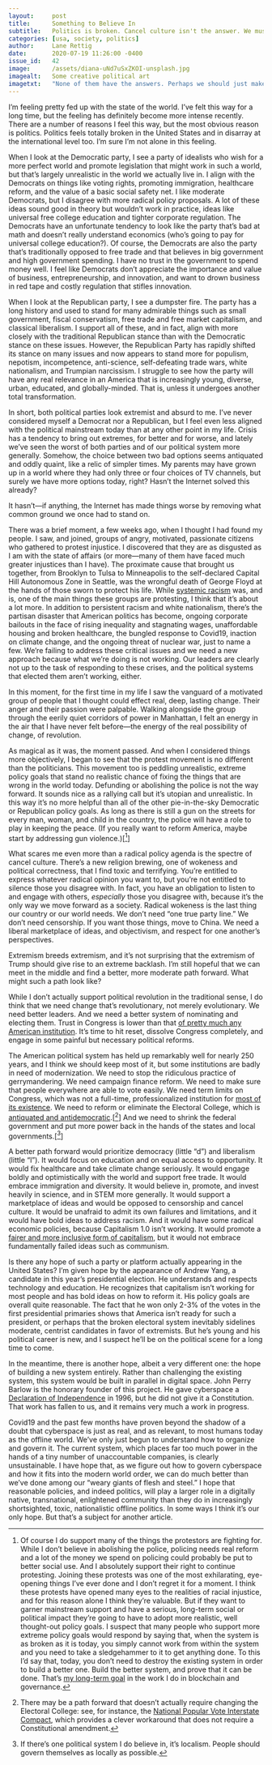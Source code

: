 ```yaml
---
layout:     post
title:      Something to Believe In
subtitle:   Politics is broken. Cancel culture isn't the answer. We must fight extremism with pragmatism.
categories: [usa, society, politics]
author:     Lane Rettig
date:       2020-07-19 11:26:00 -0400
issue_id:   42
image:      /assets/diana-uNd7uSxZKOI-unsplash.jpg
imagealt:   Some creative political art
imagetxt:   "None of them have the answers. Perhaps we should just make SpongeBob our emperor. I doubt things would get any worse. (<span>Photo by <a href='https://unsplash.com/@thisistherealdiana?utm_source=unsplash&amp;utm_medium=referral&amp;utm_content=creditCopyText'>diana</a> on Unsplash</span>)"
---
```

I’m feeling pretty fed up with the state of the world. I’ve felt this way for a long time, but the feeling has definitely become more intense recently. There are a number of reasons I feel this way, but the most obvious reason is politics. Politics feels totally broken in the United States and in disarray at the international level too. I’m sure I’m not alone in this feeling.

When I look at the Democratic party, I see a party of idealists who wish for a more perfect world and promote legislation that might work in such a world, but that’s largely unrealistic in the world we actually live in. I align with the Democrats on things like voting rights, promoting immigration, healthcare reform, and the value of a basic social safety net. I like moderate Democrats, but I disagree with more radical policy proposals. A lot of these ideas sound good in theory but wouldn’t work in practice, ideas like universal free college education and tighter corporate regulation. The Democrats have an unfortunate tendency to look like the party that’s bad at math and doesn’t really understand economics (who’s going to pay for universal college education?). Of course, the Democrats are also the party that’s traditionally opposed to free trade and that believes in big government and high government spending. I have no trust in the government to spend money well. I feel like Democrats don’t appreciate the importance and value of business, entrepreneurship, and innovation, and want to drown business in red tape and costly regulation that stifles innovation.

When I look at the Republican party, I see a dumpster fire. The party has a long history and used to stand for many admirable things such as small government, fiscal conservatism, free trade and free market capitalism, and classical liberalism. I support all of these, and in fact, align with more closely with the traditional Republican stance than with the Democratic stance on these issues. However, the Republican Party has rapidly shifted its stance on many issues and now appears to stand more for populism, nepotism, incompetence, anti-science, self-defeating trade wars, white nationalism, and Trumpian narcissism. I struggle to see how the party will have any real relevance in an America that is increasingly young, diverse, urban, educated, and globally-minded. That is, unless it undergoes another total transformation.

In short, both political parties look extremist and absurd to me. I’ve never considered myself a Democrat nor a Republican, but I feel even less aligned with the political mainstream today than at any other point in my life. Crisis has a tendency to bring out extremes, for better and for worse, and lately we’ve seen the worst of both parties and of our political system more generally. Somehow, the choice between two bad options seems antiquated and oddly quaint, like a relic of simpler times. My parents may have grown up in a world where they had only three or four choices of TV channels, but surely we have more options today, right? Hasn’t the Internet solved this already?

It hasn’t—if anything, the Internet has made things worse by removing what common ground we once had to stand on.

There was a brief moment, a few weeks ago, when I thought I had found my people. I saw, and joined, groups of angry, motivated, passionate citizens who gathered to protest injustice. I discovered that they are as disgusted as I am with the state of affairs (or more—many of them have faced much greater injustices than I have). The proximate cause that brought us together, from Brooklyn to Tulsa to Minneapolis to the self-declared Capital Hill Autonomous Zone in Seattle, was the wrongful death of George Floyd at the hands of those sworn to protect his life. While [systemic racism](/usa/society/racism/2020/07/12/a-few-things-ive-learned-about-racism.html) was, and is, one of the main things these groups are protesting, I think that it’s about a lot more. In addition to persistent racism and white nationalism, there’s the partisan disaster that American politics has become, ongoing corporate bailouts in the face of rising inequality and stagnating wages, unaffordable housing and broken healthcare, the bungled response to Covid19, inaction on climate change, and the ongoing threat of nuclear war, just to name a few. We’re failing to address these critical issues and we need a new approach because what we’re doing is not working. Our leaders are clearly not up to the task of responding to these crises, and the political systems that elected them aren’t working, either.

In this moment, for the first time in my life I saw the vanguard of a motivated group of people that I thought could effect real, deep, lasting change. Their anger and their passion were palpable. Walking alongside the group through the eerily quiet corridors of power in Manhattan, I felt an energy in the air that I have never felt before—the energy of the real possibility of change, of revolution.

As magical as it was, the moment passed. And when I considered things more objectively, I began to see that the protest movement is no different than the politicians. This movement too is peddling unrealistic, extreme policy goals that stand no realistic chance of fixing the things that are wrong in the world today. Defunding or abolishing the police is not the way forward. It sounds nice as a rallying call but it’s utopian and unrealistic. In this way it’s no more helpful than all of the other pie-in-the-sky Democratic or Republican policy goals. As long as there is still a gun on the streets for every man, woman, and child in the country, the police will have a role to play in keeping the peace. (If you really want to reform America, maybe start by addressing gun violence.)[[^1]]

What scares me even more than a radical policy agenda is the spectre of cancel culture. There’s a new religion brewing, one of wokeness and political correctness, that I find toxic and terrifying. You’re entitled to express whatever radical opinion you want to, but you’re not entitled to silence those you disagree with. In fact, you have an obligation to listen to and engage with others, _especially_ those you disagree with, because it’s the only way we move forward as a society. Radical wokeness is the last thing our country or our world needs. We don’t need “one true party line.” We don’t need censorship. If you want those things, move to China. We need a liberal marketplace of ideas, and objectivism, and respect for one another’s perspectives.

Extremism breeds extremism, and it’s not surprising that the extremism of Trump should give rise to an extreme backlash. I’m still hopeful that we can meet in the middle and find a better, more moderate path forward. What might such a path look like?

While I don’t actually support political revolution in the traditional sense, I do think that we need change that’s revolutionary, not merely evolutionary. We need better leaders. And we need a better system of nominating and electing them. Trust in Congress is lower than that [of pretty much any American institution](https://news.gallup.com/poll/1597/confidence-institutions.aspx). It’s time to hit reset, dissolve Congress completely, and engage in some painful but necessary political reforms.

The American political system has held up remarkably well for nearly 250 years, and I think we should keep most of it, but some institutions are badly in need of modernization. We need to stop the ridiculous practice of gerrymandering. We need campaign finance reform. We need to make sure that people everywhere are able to vote easily. We need term limits on Congress, which was not a full-time, professionalized institution for [most of its existence](https://www.npr.org/2010/12/28/132294306/hey-congress-dont-keep-your-day-jobs). We need to reform or eliminate the Electoral College, which is [antiquated and antidemocratic](https://www.nytimes.com/2020/07/06/opinion/supreme-court-electoral-college-faithless.html).[[^2]] And we need to shrink the federal government and put more power back in the hands of the states and local governments.[[^3]]

A better path forward would prioritize democracy (little “d”) and liberalism (little “l”). It would focus on education and on equal access to opportunity. It would fix healthcare and take climate change seriously. It would engage boldly and optimistically with the world and support free trade. It would embrace immigration and diversity. It would believe in, promote, and invest heavily in science, and in STEM more generally. It would support a marketplace of ideas and would be opposed to censorship and cancel culture. It would be unafraid to admit its own failures and limitations, and it would have bold ideas to address racism. And it would have some radical economic policies, because Capitalism 1.0 isn’t working. It would promote a [fairer and more inclusive form of capitalism](https://en.wikipedia.org/wiki/Andrew_Yang_2020_presidential_campaign#%22Human-Centered_Capitalism%22), but it would not embrace fundamentally failed ideas such as communism.

Is there any hope of such a party or platform actually appearing in the United States? I’m given hope by the appearance of Andrew Yang, a candidate in this year’s presidential election. He understands and respects technology and education. He recognizes that capitalism isn’t working for most people and has bold ideas on how to reform it. His policy goals are overall quite reasonable. The fact that he won only 2-3% of the votes in the first presidential primaries shows that America isn’t ready for such a president, or perhaps that the broken electoral system inevitably sidelines moderate, centrist candidates in favor of extremists. But he’s young and his political career is new, and I suspect he’ll be on the political scene for a long time to come.

In the meantime, there is another hope, albeit a very different one: the hope of building a new system entirely. Rather than challenging the existing system, this system would be built in parallel in digital space. John Perry Barlow is the honorary founder of this project. He gave cyberspace a [Declaration of Independence](https://www.eff.org/cyberspace-independence) in 1996, but he did not give it a Constitution. That work has fallen to us, and it remains very much a work in progress.

Covid19 and the past few months have proven beyond the shadow of a doubt that cyberspace is just as real, and as relevant, to most humans today as the offline world. We’ve only just begun to understand how to organize and govern it. The current system, which places far too much power in the hands of a tiny number of unaccountable companies, is clearly unsustainable. I have hope that, as we figure out how to govern cyberspace and how it fits into the modern world order, we can do much better than we’ve done among our “weary giants of flesh and steel.” I hope that reasonable policies, and indeed politics, will play a larger role in a digitally native, transnational, enlightened community than they do in increasingly shortsighted, toxic, nationalistic offline politics. In some ways I think it’s our only hope. But that’s a subject for another article.

[^1]: Of course I do support many of the things the protestors are fighting for. While I don’t believe in abolishing the police, policing needs real reform and a lot of the money we spend on policing could probably be put to better social use. And I absolutely support their right to continue protesting. Joining these protests was one of the most exhilarating, eye-opening things I’ve ever done and I don’t regret it for a moment. I think these protests have opened many eyes to the realities of racial injustice, and for this reason alone I think they’re valuable. But if they want to garner mainstream support and have a serious, long-term social or political impact they’re going to have to adopt more realistic, well thought-out policy goals. I suspect that many people who support more extreme policy goals would respond by saying that, when the system is as broken as it is today, you simply cannot work from within the system and you need to take a sledgehammer to it to get anything done. To this I’d say that, today, you don’t need to destroy the existing system in order to build a better one. Build the better system, and prove that it can be done. That’s [my long-term goal](https://spacemesh.io/a-new-human-chain/) in the work I do in blockchain and governance.
[^2]: There may be a path forward that doesn’t actually require changing the Electoral College: see, for instance, the [National Popular Vote Interstate Compact](https://en.wikipedia.org/wiki/National_Popular_Vote_Interstate_Compact#Public_support_for_Electoral_College_reform), which provides a clever workaround that does not require a Constitutional amendment.
[^3]: If there’s one political system I do believe in, it’s localism. People should govern themselves as locally as possible.

